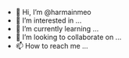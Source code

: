 - 👋 Hi, I’m @harmainmeo
- 👀 I’m interested in ...
- 🌱 I’m currently learning ...
- 💞️ I’m looking to collaborate on ...
- 📫 How to reach me ...

<!---
harmainmeo/harmainmeo is a ✨ special ✨ repository because its `README.md` (this file) appears on your GitHub profile.
You can click the Preview link to take a look at your changes.
--->
